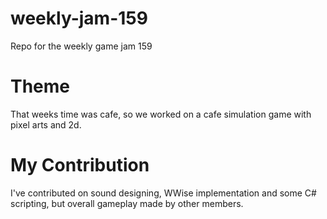 # weekly-jam-159
Repo for the weekly game jam 159

# Theme
That weeks time was cafe, so we worked on a cafe simulation game with pixel arts and 2d.

# My Contribution
I've contributed on sound designing, WWise implementation and some C# scripting, but overall gameplay made by other members.
